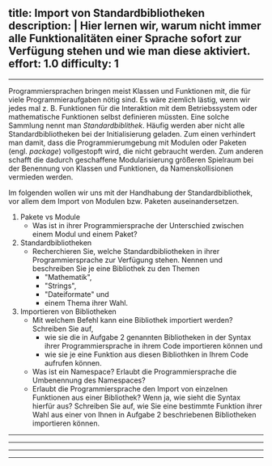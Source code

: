 title: Import von Standardbibliotheken
description: |
  Hier lernen wir, warum nicht immer alle Funktionalitäten einer Sprache sofort zur Verfügung stehen und wie man diese aktiviert.
effort: 1.0
difficulty: 1
---
---

Programmiersprachen bringen meist Klassen und Funktionen mit, die für viele Programmieraufgaben nötig sind. Es wäre ziemlich lästig, wenn wir jedes mal z. B. Funktionen für die Interaktion mit dem Betriebssystem oder mathematische Funktionen selbst definieren müssten. Eine solche Sammlung nennt man *Standardbiblithek*. Häufig werden aber nicht alle Standardbibliotheken bei der Initialisierung geladen. Zum einen verhindert man damit, dass die Programmierumgebung mit Modulen oder Paketen (engl. *package*) vollgestopft wird, die nicht gebraucht werden. Zum anderen schafft die dadurch geschaffene Modularisierung größeren Spielraum bei der Benennung von Klassen und Funktionen, da Namenskollisionen vermieden werden.

Im folgenden wollen wir uns mit der Handhabung der Standardbibliothek, vor allem dem Import von Modulen bzw. Paketen auseinandersetzen. 

1. Pakete vs Module
    - Was ist in ihrer Programmiersprache der Unterschied zwischen einem Modul und einem Paket?
2. Standardbibliotheken
    - Recherchieren Sie, welche Standardbibliotheken in ihrer Programmiersprache zur Verfügung stehen. Nennen und beschreiben Sie je eine Bibliothek zu den Themen
      - "Mathematik",
      - "Strings",
      - "Dateiformate" und
      - einem Thema ihrer Wahl.
3. Importieren von Bibliotheken
    - Mit welchem Befehl kann eine Bibliothek importiert werden? Schreiben Sie auf,
      - wie sie die in Aufgabe 2 genannten Bibliotheken in der Syntax ihrer Programmiersprache in ihrem Code importieren können und
      - wie sie je eine Funktion aus diesen Bibliothken in Ihrem Code aufrufen können.
    - Was ist ein Namespace? Erlaubt die Programmiersprache die Umbenennung des Namespaces?
    - Erlaubt die Programmiersprache den Import von einzelnen Funktionen aus einer Bibliothek? Wenn ja, wie sieht die Syntax hierfür aus? Schreiben Sie auf, wie Sie eine bestimmte Funktion ihrer Wahl aus einer von Ihnen in Aufgabe 2 beschriebenen Bibliotheken importieren können.

---
---

---
---